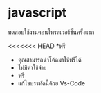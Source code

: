 # javascript
ทดสอบใช้งานคอนโทรลเวอร์ชั่นครั้งแรก
 
<<<<<<< HEAD
 *ฟรี
 * คุณสามารถนำโค้ดมาใช้ฟรีได้
 * ไม่มีค่าใช้จ่าย
 * ฟรี
 * แก้ไขบรรทัดนี้ด้วย Vs-Code


